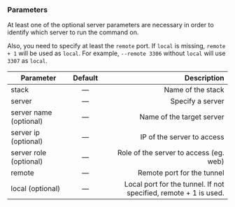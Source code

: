 <!-- post: -->


### Parameters

At least one of the optional server parameters are necessary in order to identify which server to run the command on.

Also, you need to specify at least the `remote` port. If `local` is missing, `remote + 1` will be used as `local`. For example, `--remote 3306` without `local` will use `3307` as `local`.


|		Parameter 		   |	Default		|   Description    |
|--------------------------|:--------------:| ----------------:|
|stack 					   |		—		| Name of the stack|
|server  		   | 	—			| Specify a server |
|server name (optional)	   | 	—			| Name of the target server |
|server ip (optional)	   | 	—			| IP of the server to access |
|server role (optional)	   | 	—			| Role of the server to access (eg. web) |
|remote 					   |		—		| Remote port for the tunnel |
|local (optional)					   |		—		| Local port for the tunnel. If not specified, remote + 1 is used. |

